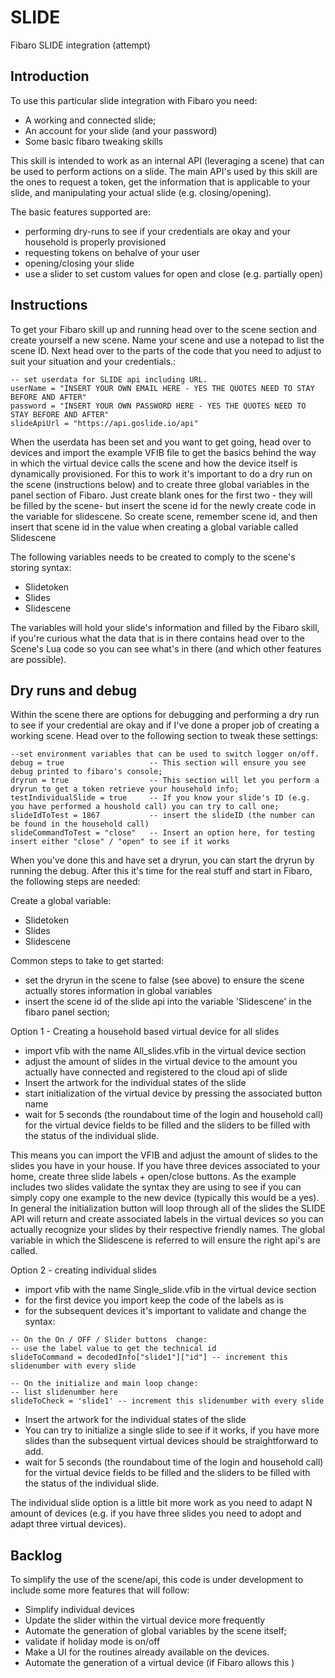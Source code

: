 # SLIDE
Fibaro SLIDE integration (attempt)

## Introduction
To use this particular slide integration with Fibaro you need:
- A working and connected slide;
- An account for your slide (and your password)
- Some basic fibaro tweaking skills

This skill is intended to work as an internal API (leveraging a scene) that can be used to perform actions on a slide. The main API's used by this skill are the ones to request a token, get the information that is applicable to your slide, and manipulating your actual slide (e.g. closing/opening).

The basic features supported are:
- performing dry-runs to see if your credentials are okay and your household is properly provisioned
- requesting tokens on behalve of your user
- opening/closing your slide
- use a slider to set custom values for open and close (e.g. partially open)

## Instructions
To get your Fibaro skill up and running head over to the scene section and create yourself  a new scene. Name your scene and use a notepad to list the scene ID. Next head over to the parts of the code that you need to adjust to suit your situation and your credentials.:

```
-- set userdata for SLIDE api including URL.
userName = "INSERT YOUR OWN EMAIL HERE - YES THE QUOTES NEED TO STAY BEFORE AND AFTER"
password = "INSERT YOUR OWN PASSWORD HERE - YES THE QUOTES NEED TO STAY BEFORE AND AFTER"
slideApiUrl = "https://api.goslide.io/api"
```
When the userdata has been set and you want to  get going, head over to devices and import the example VFIB file to get the basics behind the way in which the virtual device calls the scene and how the device itself is dynamically provisioned. For this to work it's important to do a dry run on the scene (instructions below) and to create three global variables in the panel section of Fibaro. Just create blank ones for the first two - they will be filled by the scene- but insert the scene id for the newly create code in the variable for slidescene. So create scene, remember scene id, and then insert that scene id in the value when creating a global variable called Slidescene

The following variables needs to be created to comply to the scene's storing syntax:
- Slidetoken
- Slides
- Slidescene

The variables will hold your slide's information and filled by the Fibaro skill, if you're curious what the data that is in there contains head over to the Scene's Lua code so you can see what's  in there (and which other features are possible).

## Dry runs and debug
Within the scene there are options for debugging and performing a dry run to see if your credential are okay and if I've done a proper job of creating a working scene. Head over to the following section to tweak these settings:
```
--set environment variables that can be used to switch logger on/off.
debug = true                   -- This section will ensure you see debug printed to fibaro's console;
dryrun = true                  -- This section will let you perform a dryrun to get a token retrieve your household info;
testIndividualSlide = true     -- If you know your slide's ID (e.g. you have performed a houshold call) you can try to call one;
slideIdToTest = 1867           -- insert the slideID (the number can be found in the household call)
slideCommandToTest = "close"   -- Insert an option here, for testing insert either "close" / "open" to see if it works

```
When you've done this and have set a dryrun, you can start the dryrun by running the debug. After this it's time for the real stuff and start in Fibaro, the following steps are needed:

Create a global variable:
- Slidetoken
- Slides
- Slidescene

Common steps to take to get started:
- set the dryrun in the scene to false (see above) to ensure the scene actually stores information in global variables
- insert the scene id of the slide api into the variable 'Slidescene' in the fibaro panel section;

Option 1 - Creating a household based virtual device for all slides
- import vfib with the name All_slides.vfib in the virtual device section
- adjust the amount of slides in the virtual device to the amount you actually have connected and registered to the cloud api of slide
- Insert the artwork for the individual states of the slide
- start initialization of the virtual device by pressing the associated button name
- wait for 5 seconds (the roundabout time of the login and household call) for the virtual device fields to be filled and the sliders to be filled with the status of the individual slide.

This means you can  import the VFIB and adjust the amount of slides to the slides you have in your house. If you have three devices associated to your home, create three slide labels + open/close buttons. As the example includes two slides validate the syntax they are using to see if you can simply copy one example to the new device (typically this would be a yes). In general the initialization button will loop through all of the slides the SLIDE API will return and create associated labels in the virtual devices so you can actually recognize your slides by their respective friendly names. The global variable in which the Slidescene is referred to will ensure the right api's are called.

Option 2 - creating individual slides
- import vfib with the name Single_slide.vfib in the virtual device section
- for the first device you import keep the code of the labels as is
- for the subsequent devices it's important to validate and change the syntax:
```
-- On the On / OFF / Slider buttons  change:
-- use the label value to get the technical id
slideToCommand = decodedInfo["slide1"]["id"] -- increment this slidenumber with every slide

```
```
-- On the initialize and main loop change:
-- list slidenumber here
slideToCheck = 'slide1' -- increment this slidenumber with every slide

```
- Insert the artwork for the individual states of the slide
- You can try to initialize a single slide to see if it works, if you have more slides than the subsequent virtual devices should be straightforward to add. 
- wait for 5 seconds (the roundabout time of the login and household call) for the virtual device fields to be filled and the sliders to be filled with the status of the individual slide.

The individual slide option is a little bit more work as you need to adapt N amount of devices (e.g. if you have three slides you need to adopt and adapt three virtual devices).

## Backlog
To simplify the use of the scene/api, this code is under development to include some more features that will follow:
- Simplify individual devices
- Update the slider within the virtual device more frequently
- Automate the generation of global variables by the scene itself;
- validate if holiday mode is on/off
- Make a UI for the routines already available on the devices.
- Automate the generation of a virtual device (if Fibaro allows this )

